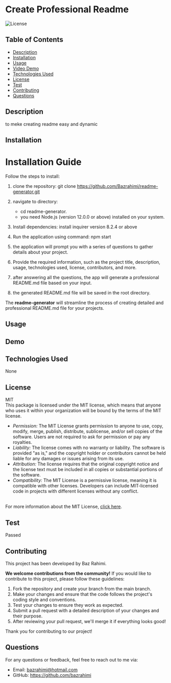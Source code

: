 
# Create Professional Readme

![License](https://img.shields.io/badge/License-MIT-yellow.png)

## Table of Contents
- [Description](#description)
- [Installation](#installation)
- [Usage](#usage)
- [Video Demo](#demo)
- [Technologies Used](#technologies-used)
- [License](#license)
- [Test](#test)
- [Contributing](#contributing)
- [Questions](#questions)

## Description
to meke creating readme easy and dynamic

## Installation

  # Installation Guide

  Follow the steps to install:

  1.  clone the repository:
      git clone https://github.com/Bazrahimi/readme-generator.git

  2.  navigate to directory:
      - cd readme-generator.
      - you need Node.js (version 12.0.0 or above) installed on your system.
      
  3.  Install dependencies:
      install inquirer version 8.2.4 or above

  4.  Run the application using command:
      npm start

  5.  the application will prompt you with a series of questions to gather details about your project.
  
  6.  Provide the required information, such as the project title, description, usage, technologies used, license, contributors, and more.

  7. after answering all the questions, the app will generate a professional README.md file based on your input.

  8. the generated README.md file will be saved in the root directory.

  The <b>readme-generator</b> will streamline the process of creating detailed and professional README.md file for your projects.
  
  

## Usage


## Demo


## Technologies Used


None


## License
 MIT <br> This package is licensed under the MIT license, which means that anyone who uses it within your organization will be bound by the terms of the MIT license.<br> 
      <ul>
        <li>
          <i>Permission:</i> The MIT License grants permission to anyone to use, copy, modify, merge, publish, distribute, sublicense, and/or sell copies of the software. Users are not required to ask for permission or pay any royalties.
        </li>
        <li>
          <i>Liability:</i> The license comes with no warranty or liability. The software is provided "as is," and the copyright holder or contributors cannot be held liable for any damages or issues arising from its use.
        </li>
        <li>
          <i>Attribution:</i> The license requires that the original copyright notice and the license text must be included in all copies or substantial portions of the software.
        </li>
        <li>
          <i>Compatibility:</i> The MIT License is a permissive license, meaning it is compatible with other licenses. Developers can include MIT-licensed code in projects with different licenses without any conflict.
        </li>
      </ul> 
      <br> 
      For more information about the MIT License, [click here](https://opensource.org/licenses/MIT).

## Test
Passed

## Contributing
This project has been developed by Baz Rahimi.

**We welcome contributions from the community!** If you would like to contribute to this project, please follow these guidelines:

1. Fork the repository and create your branch from the main branch.
2. Make your changes and ensure that the code follows the project's coding style and conventions.
3. Test your changes to ensure they work as expected.
4. Submit a pull request with a detailed description of your changes and their purpose.
5. After reviewing your pull request, we'll merge it if everything looks good!

Thank you for contributing to our project!
    

## Questions
For any questions or feedback, feel free to reach out to me via:
- Email: bazrahimi@hotmail.com
- GitHub: https://github.com/bazrahimi
